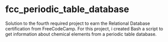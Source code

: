 # fcc_periodic_table_database
Solution to the fourth required project to earn the Relational Database certification from FreeCodeCamp. For this project, i created Bash a script to get information about chemical elements from a periodic table database.

